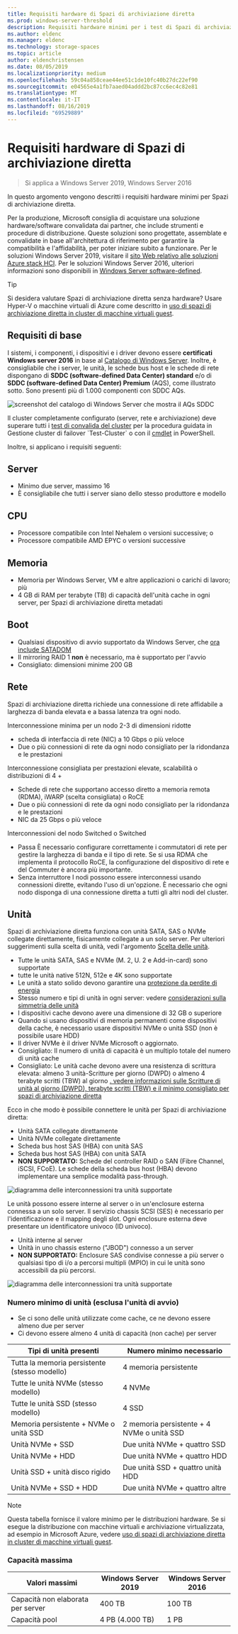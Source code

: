 ```yaml
---
title: Requisiti hardware di Spazi di archiviazione diretta
ms.prod: windows-server-threshold
description: Requisiti hardware minimi per i test di Spazi di archiviazione diretta.
ms.author: eldenc
ms.manager: eldenc
ms.technology: storage-spaces
ms.topic: article
author: eldenchristensen
ms.date: 08/05/2019
ms.localizationpriority: medium
ms.openlocfilehash: 59c04a858ceae44ee51c1de10fc40b27dc22ef90
ms.sourcegitcommit: e04565e4a1fb7aaed04addd2bc87cc6ec4c82e81
ms.translationtype: MT
ms.contentlocale: it-IT
ms.lasthandoff: 08/16/2019
ms.locfileid: "69529889"
---
```

# <a name="storage-spaces-direct-hardware-requirements"></a>Requisiti hardware di Spazi di archiviazione diretta

> Si applica a Windows Server 2019, Windows Server 2016

In questo argomento vengono descritti i requisiti hardware minimi per Spazi di archiviazione diretta.

Per la produzione, Microsoft consiglia di acquistare una soluzione hardware/software convalidata dai partner, che include strumenti e procedure di distribuzione. Queste soluzioni sono progettate, assemblate e convalidate in base all'architettura di riferimento per garantire la compatibilità e l'affidabilità, per poter iniziare subito a funzionare. Per le soluzioni Windows Server 2019, visitare il [sito Web relativo alle soluzioni Azure stack HCI](https://azure.microsoft.com/overview/azure-stack/hci). Per le soluzioni Windows Server 2016, ulteriori informazioni sono disponibili in [Windows Server software-defined](https://microsoft.com/wssd).

   > [!TIP]
   > Si desidera valutare Spazi di archiviazione diretta senza hardware? Usare Hyper-V o macchine virtuali di Azure come descritto in [uso di spazi di archiviazione diretta in cluster di macchine virtuali guest](storage-spaces-direct-in-vm.md).

## <a name="base-requirements"></a>Requisiti di base

I sistemi, i componenti, i dispositivi e i driver devono essere **certificati Windows server 2016** in base al [Catalogo di Windows Server](https://www.windowsservercatalog.com). Inoltre, è consigliabile che i server, le unità, le schede bus host e le schede di rete dispongano di **SDDC (software-defined Data Center) standard** e/o di **SDDC (software-defined Data Center) Premium** (AQS), come illustrato sotto. Sono presenti più di 1.000 componenti con SDDC AQs.

![screenshot del catalogo di Windows Server che mostra il AQs SDDC](media/hardware-requirements/sddc-aqs.png)

Il cluster completamente configurato (server, rete e archiviazione) deve superare tutti i [test di convalida del cluster](https://technet.microsoft.com/library/cc732035(v=ws.10).aspx) per la procedura guidata in Gestione cluster di failover `Test-Cluster` o con il [cmdlet](https://docs.microsoft.com/powershell/module/failoverclusters/test-cluster?view=win10-ps) in PowerShell.

Inoltre, si applicano i requisiti seguenti:

## <a name="servers"></a>Server

- Minimo due server, massimo 16
- È consigliabile che tutti i server siano dello stesso produttore e modello

## <a name="cpu"></a>CPU

- Processore compatibile con Intel Nehalem o versioni successive; o
- Processore compatibile AMD EPYC o versioni successive

## <a name="memory"></a>Memoria

- Memoria per Windows Server, VM e altre applicazioni o carichi di lavoro; più
- 4 GB di RAM per terabyte (TB) di capacità dell'unità cache in ogni server, per Spazi di archiviazione diretta metadati

## <a name="boot"></a>Boot

- Qualsiasi dispositivo di avvio supportato da Windows Server, che [ora include SATADOM](https://cloudblogs.microsoft.com/windowsserver/2017/08/30/announcing-support-for-satadom-boot-drives-in-windows-server-2016/)
- Il mirroring RAID 1 **non** è necessario, ma è supportato per l'avvio
- Consigliato: dimensioni minime 200 GB

## <a name="networking"></a>Rete

Spazi di archiviazione diretta richiede una connessione di rete affidabile a larghezza di banda elevata e a bassa latenza tra ogni nodo.  

Interconnessione minima per un nodo 2-3 di dimensioni ridotte
- scheda di interfaccia di rete (NIC) a 10 Gbps o più veloce
- Due o più connessioni di rete da ogni nodo consigliato per la ridondanza e le prestazioni

Interconnessione consigliata per prestazioni elevate, scalabilità o distribuzioni di 4 + 
- Schede di rete che supportano accesso diretto a memoria remota (RDMA), iWARP (scelta consigliata) o RoCE
- Due o più connessioni di rete da ogni nodo consigliato per la ridondanza e le prestazioni
- NIC da 25 Gbps o più veloce

Interconnessioni del nodo Switched o Switched
- Passa È necessario configurare correttamente i commutatori di rete per gestire la larghezza di banda e il tipo di rete.  Se si usa RDMA che implementa il protocollo RoCE, la configurazione del dispositivo di rete e del Commuter è ancora più importante. 
- Senza interruttore I nodi possono essere interconnessi usando connessioni dirette, evitando l'uso di un'opzione.  È necessario che ogni nodo disponga di una connessione diretta a tutti gli altri nodi del cluster.


## <a name="drives"></a>Unità

Spazi di archiviazione diretta funziona con unità SATA, SAS o NVMe collegate direttamente, fisicamente collegate a un solo server. Per ulteriori suggerimenti sulla scelta di unità, vedi l'argomento [Scelta delle unità](choosing-drives.md).

- Tutte le unità SATA, SAS e NVMe (M. 2, U. 2 e Add-in-card) sono supportate
- tutte le unità native 512N, 512e e 4K sono supportate
- Le unità a stato solido devono garantire una [protezione da perdite di energia](https://blogs.technet.microsoft.com/filecab/2016/11/18/dont-do-it-consumer-ssd/)
- Stesso numero e tipi di unità in ogni server: vedere [considerazioni sulla simmetria delle unità](drive-symmetry-considerations.md)
- I dispositivi cache devono avere una dimensione di 32 GB o superiore
- Quando si usano dispositivi di memoria permanenti come dispositivi della cache, è necessario usare dispositivi NVMe o unità SSD (non è possibile usare HDD)
- Il driver NVMe è il driver NVMe Microsoft o aggiornato.
- Consigliato: Il numero di unità di capacità è un multiplo totale del numero di unità cache
- Consigliato: Le unità cache devono avere una resistenza di scrittura elevata: almeno 3 unità-Scritture per giorno (DWPD) o almeno 4 terabyte scritti (TBW) al giorno [. vedere informazioni sulle Scritture di unità al giorno (DWPD), terabyte scritti (TBW) e il minimo consigliato per spazi di archiviazione diretta ](https://blogs.technet.microsoft.com/filecab/2017/08/11/understanding-dwpd-tbw/)

Ecco in che modo è possibile connettere le unità per Spazi di archiviazione diretta:

- Unità SATA collegate direttamente
- Unità NVMe collegate direttamente
- Scheda bus host SAS (HBA) con unità SAS
- Scheda bus host SAS (HBA) con unità SATA
- **NON SUPPORTATO:** Schede del controller RAID o SAN (Fibre Channel, iSCSI, FCoE). Le schede della scheda bus host (HBA) devono implementare una semplice modalità pass-through.

![diagramma delle interconnessioni tra unità supportate](media/hardware-requirements/drive-interconnect-support-1.png)

Le unità possono essere interne al server o in un'enclosure esterna connessa a un solo server. Il servizio chassis SCSI (SES) è necessario per l'identificazione e il mapping degli slot. Ogni enclosure esterna deve presentare un identificatore univoco (ID univoco).

- Unità interne al server
- Unità in uno chassis esterno ("JBOD") connesso a un server
- **NON SUPPORTATO:** Enclosure SAS condivise connesse a più server o qualsiasi tipo di i/o a percorsi multipli (MPIO) in cui le unità sono accessibili da più percorsi.

![diagramma delle interconnessioni tra unità supportate](media/hardware-requirements/drive-interconnect-support-2.png)

### <a name="minimum-number-of-drives-excludes-boot-drive"></a>Numero minimo di unità (esclusa l'unità di avvio)

- Se ci sono delle unità utilizzate come cache, ce ne devono essere almeno due per server
- Ci devono essere almeno 4 unità di capacità (non cache) per server

| Tipi di unità presenti   | Numero minimo necessario |
|-----------------------|-------------------------|
| Tutta la memoria persistente (stesso modello) | 4 memoria persistente |
| Tutte le unità NVMe (stesso modello) | 4 NVMe                  |
| Tutte le unità SSD (stesso modello)  | 4 SSD                   |
| Memoria persistente + NVMe o unità SSD | 2 memoria persistente + 4 NVMe o unità SSD |
| Unità NVMe + SSD            | Due unità NVMe + quattro SSD          |
| Unità NVMe + HDD            | Due unità NVMe + quattro HDD          |
| Unità SSD + unità disco rigido             | Due unità SSD + quattro unità HDD           |
| Unità NVMe + SSD + HDD      | Due unità NVMe + quattro altre       |

   >[!NOTE]
   > Questa tabella fornisce il valore minimo per le distribuzioni hardware. Se si esegue la distribuzione con macchine virtuali e archiviazione virtualizzata, ad esempio in Microsoft Azure, vedere [uso di spazi di archiviazione diretta in cluster di macchine virtuali guest](storage-spaces-direct-in-vm.md).

### <a name="maximum-capacity"></a>Capacità massima

| Valori massimi                | Windows Server 2019  | Windows Server 2016  |
| ---                     | ---------            | ---------            |
| Capacità non elaborata per server | 400 TB               | 100 TB               |
| Capacità pool           | 4 PB (4.000 TB)      | 1 PB                 |
